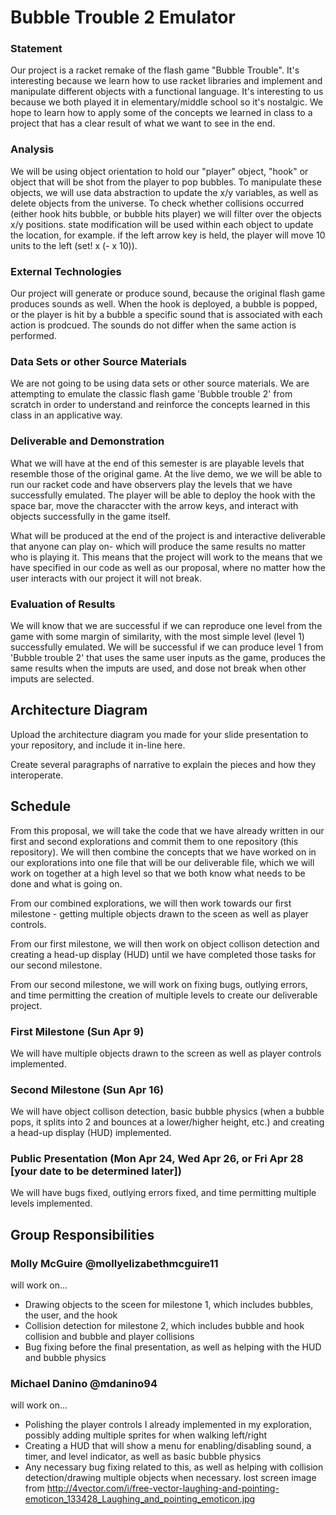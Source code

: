 # Bubble Trouble 2 Emulator

### Statement
Our project is a racket remake of the flash game "Bubble Trouble". It's interesting because we learn how to use racket libraries and implement and manipulate different objects with a functional language. It's interesting to us because we both played it in elementary/middle school so it's nostalgic. We hope to learn how to apply some of the concepts we learned in class to a project that has a clear result of what we want to see in the end.

### Analysis
We will be using object orientation to hold our "player" object, "hook" or object that will be shot from the player to pop bubbles. To manipulate these objects, we will use data abstraction to update the x/y variables, as well as delete objects from the universe. To check whether collisions occurred (either hook hits bubble, or bubble hits player) we will filter over the objects x/y positions. state modification will be used within each object to update the location, for example. if the left arrow key is held, the player will move 10 units to the left (set! x (- x 10)). 

### External Technologies
Our project will generate or produce sound, because the original flash game produces sounds as well. When the hook is deployed, 
a bubble is popped, or the player is hit by a bubble a specific sound that is associated with each action is prodcued. The sounds do 
not differ when the same action is performed. 

### Data Sets or other Source Materials
We are not going to be using data sets or other source materials. We are attempting to emulate the classic flash game 'Bubble trouble 2'
from scratch in order to understand and reinforce the concepts learned in this class in an applicative way. 

### Deliverable and Demonstration

What we will have at the end of this semester is are playable levels that resemble those of the original game. At the live demo, we 
we will be able to run our racket code and have observers play the levels that we have successfully emulated. The player will be able 
to deploy the hook with the space bar, move the characcter with the arrow keys, and interact with objects successfully in the game 
itself. 

What will be produced at the end of the project is and interactive deliverable that anyone can play on- which will produce the same 
results no matter who is playing it. This means that the project will work to the means that we have specified in our code as well 
as our proposal, where no matter how the user interacts with our project it will not break. 

### Evaluation of Results
We will know that we are successful if we can reproduce one level from the game with some margin of similarity, with the most
simple level (level 1) successfully emulated. We will be successful if we can produce level 1 from 'Bubble trouble 2' that uses the 
same user inputs as the game, produces the same results when the imputs are used, and dose not break when other imputs are selected. 

## Architecture Diagram
Upload the architecture diagram you made for your slide presentation to your repository, and include it in-line here.

Create several paragraphs of narrative to explain the pieces and how they interoperate.

## Schedule
From this proposal, we will take the code that we have already written in our first and second explorations and commit them to one
repository (this repository). We will then combine the concepts that we have worked on in our explorations into one file that will 
be our deliverable file, which we will work on together at a high level so that we both know what needs to be done and what is going on. 

From our combined explorations, we will then work towards our first milestone - getting multiple objects drawn to the sceen as well as
player controls. 

From our first milestone, we will then work on object collison detection and creating a head-up display (HUD) until we have completed 
those tasks for our second milestone. 

From our second milestone, we will work on fixing bugs, outlying errors, and time permitting the creation of multiple levels to 
create our deliverable project. 

### First Milestone (Sun Apr 9)
We will have multiple objects drawn to the screen as well as player controls implemented.

### Second Milestone (Sun Apr 16)
We will have object collison detection, basic bubble physics (when a bubble pops, it splits into 2 and bounces at a lower/higher height, etc.) and creating a head-up display (HUD) implemented.   

### Public Presentation (Mon Apr 24, Wed Apr 26, or Fri Apr 28 [your date to be determined later])
We will have bugs fixed, outlying errors fixed, and time permitting multiple levels implemented. 

## Group Responsibilities

### Molly McGuire @mollyelizabethmcguire11
will work on... 
- Drawing objects to the sceen for milestone 1, which includes bubbles, the user, and the hook 
- Collision detection for milestone 2, which includes bubble and hook collision and bubble and player collisions
- Bug fixing before the final presentation, as well as helping with the HUD and bubble physics

### Michael Danino @mdanino94
will work on... 
- Polishing the player controls I already implemented in my exploration, possibly adding multiple sprites for when walking left/right
- Creating a HUD that will show a menu for enabling/disabling sound, a timer, and level indicator, as well as basic bubble physics
- Any necessary bug fixing related to this, as well as helping with collision detection/drawing multiple objects when necessary.
lost screen image from http://4vector.com/i/free-vector-laughing-and-pointing-emoticon_133428_Laughing_and_pointing_emoticon.jpg
